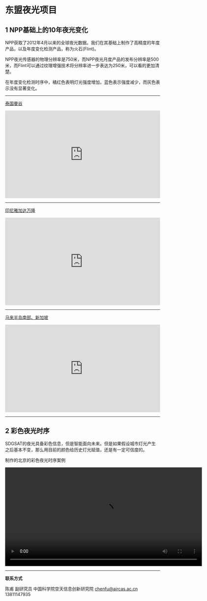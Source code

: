 # 东盟夜光项目

## 1 NPP基础上的10年夜光变化

NPP获取了2012年4月以来的全球夜光数据。我们在其基础上制作了高精度的年度产品，以及年度变化检测产品，称为火石(Flint)。

NPP夜光传感器的物理分辨率是750米，而NPP夜光月度产品的发布分辨率是500米，而Flint可以通过纹理增强技术将分辨率进一步表达为250米，可以看的更加清楚。

在年度变化检测时序中，橘红色表明灯光强度增加，蓝色表示强度减少，而灰色表示没有显著变化。

---

[泰国曼谷](https://streamja.com/roQ4p)

<div style="width:100%;height:0px;position:relative;padding-bottom:56.327%;"><iframe src="https://streamja.com/embed/roQ4p" frameborder="0" width="100%" height="100%" allowfullscreen style="width:100%;height:100%;position:absolute;"></iframe></div>

---

[印尼雅加达万隆](https://streamja.com/5qwpJ)

<div style="width:100%;height:0px;position:relative;padding-bottom:56.327%;"><iframe src="https://streamja.com/embed/5qwpJ" frameborder="0" width="100%" height="100%" allowfullscreen style="width:100%;height:100%;position:absolute;"></iframe></div>

---

[马来半岛南部、新加坡](https://streamja.com/qLQ4Q)

<div style="width:100%;height:0px;position:relative;padding-bottom:56.327%;"><iframe src="https://streamja.com/embed/qLQ4Q" frameborder="0" width="100%" height="100%" allowfullscreen style="width:100%;height:100%;position:absolute;"></iframe></div>

---


## 2 彩色夜光时序

SDGSAT的夜光具备彩色信息，但是智能面向未来。但是如果假设城市灯光产生之后基本不变，那么用目前的颜色给历史灯光赋值，还是有一定可信度的。

制作的北京的彩色夜光时序案例

<center>
<video width="640" controls="controls" loop="loop" autoplay="autoplay">
  <source src="https://pixelknife.github.io/product/npp_color2.mp4" type="video/mp4" />
Your browser does not support the video tag.
</video>
</center>

---



**联系方式**

陈甫 副研究员
中国科学院空天信息创新研究院
chenfu@aircas.ac.cn
13811147935